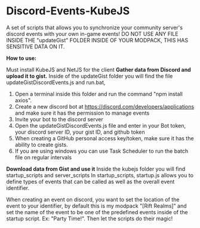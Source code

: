 # Discord-Events-KubeJS
A set of scripts that allows you to synchronize your community server's discord events with your own in-game events!
DO NOT USE ANY FILE INSIDE THE "updateGist" FOLDER INSIDE OF YOUR MODPACK, THIS HAS SENSITIVE DATA ON IT.

**How to use:**

Must install KubeJS and NetJS for the client
**Gather data from Discord and upload it to gist.**
Inside of the updateGist folder you will find the file updateGistDiscordEvents.js and run.bat,
1. Open a terminal inside this folder and run the command "npm install axios".
2. Create a new discord bot at https://discord.com/developers/applications and make sure it has the permission to manage events
3. Invite your bot to the discord server
4. Open the updateGistDiscordEvents.js file and enter in your Bot token, your discord server ID, your gist ID, and github token
5. When creating a GitHub personal access key/token, make sure it has the ability to create gists.
6. If you are using windows you can use Task Scheduler to run the batch file on regular intervals

**Download data from Gist and use it**
Inside the kubejs folder you will find startup_scripts and server_scripts
In startup_scripts, startup.js allows you to define types of events that can be called as well as the overall event identifier.

When creating an event on discord, you want to set the location of the event to your identifier, by default this is my modpack "[Rift Realms]"
and set the name of the event to be one of the predefined events inside of the startup script. Ex: "Party Time!". Then let the scripts do their magic!
